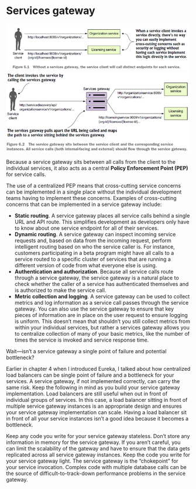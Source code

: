 # Services gateway

<img src="https://github.com/KiraDiShira/Spring/blob/master/ServicesGateway/Images/sg1.PNG" />

<img src="https://github.com/KiraDiShira/Spring/blob/master/ServicesGateway/Images/sg2.PNG" />

Because a service gateway sits between all calls from the client to the individual services, it also acts as a central **Policy Enforcement Point (PEP)** for service calls.

The use of a centralized PEP means that cross-cutting service concerns can be implemented in a single place without the individual development teams having to implement these concerns. Examples of cross-cutting concerns that can be implemented in a service
gateway include:

- **Static routing**. A service gateway places all service calls behind a single URL and API route. This simplifies development as developers only have to know about one service endpoint for all of their services.
- **Dynamic routing**. A service gateway can inspect incoming service requests and, based on data from the incoming request, perform intelligent routing based on who the service caller is. For instance, customers participating in a beta program might have all calls to a service routed to a specific cluster of services that are running a different version of code from what everyone else is using.
- **Authentication and authorization**. Because all service calls route through a service gateway, the service gateway is a natural place to check whether the caller of a service has authenticated themselves and is authorized to make the service call.
- **Metric collection and logging**. A service gateway can be used to collect metrics and log information as a service call passes through the service gateway. You can also use the service gateway to ensure that key pieces of information are in place on the user request to ensure logging is uniform. This doesn’t mean that shouldn’t you still collect metrics from within your individual services, but rather a services gateway allows you to centralize collection of many of your basic metrics, like the number of times the service is invoked and service response time.

Wait—isn’t a service gateway a single point of failure and potential bottleneck?

Earlier in chapter 4 when I introduced Eureka, I talked about how centralized load balancers can be single point of failure and a bottleneck for your services. A service gateway, if not implemented correctly, can carry the same risk. Keep the following in mind as you build your service gateway implementation. Load balancers are still useful when out in front of individual groups of services. In this case, a load balancer sitting in front of multiple service gateway instances is an appropriate design and ensures your service gateway implementation can scale. Having a load balancer sit in front of all your service instances isn’t a good idea because it becomes a bottleneck.

Keep any code you write for your service gateway stateless. Don’t store any information in memory for the service gateway. If you aren’t careful, you can limit the scalability of the gateway and have to ensure that the data gets replicated across all service gateway instances. Keep the code you write for your service gateway light. The service gateway is the “chokepoint” for your service invocation. Complex code with multiple database calls can be the source of difficult-to-track-down performance problems in the service gateway.
